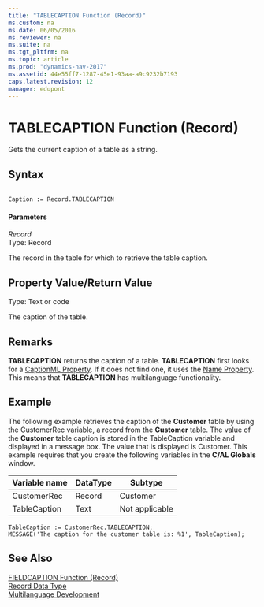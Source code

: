 ```yaml
---
title: "TABLECAPTION Function (Record)"
ms.custom: na
ms.date: 06/05/2016
ms.reviewer: na
ms.suite: na
ms.tgt_pltfrm: na
ms.topic: article
ms.prod: "dynamics-nav-2017"
ms.assetid: 44e55ff7-1287-45e1-93aa-a9c9232b7193
caps.latest.revision: 12
manager: edupont
---
```

# TABLECAPTION Function (Record)
Gets the current caption of a table as a string.  
  
## Syntax  
  
```  
  
Caption := Record.TABLECAPTION  
```  
  
#### Parameters  
 *Record*  
 Type: Record  
  
 The record in the table for which to retrieve the table caption.  
  
## Property Value/Return Value  
 Type: Text or code  
  
 The caption of the table.  
  
## Remarks  
 **TABLECAPTION** returns the caption of a table. **TABLECAPTION** first looks for a [CaptionML Property](CaptionML-Property.md). If it does not find one, it uses the [Name Property](Name-Property-duplicate.md). This means that **TABLECAPTION** has multilanguage functionality.  
  
## Example  
 The following example retrieves the caption of the **Customer** table by using the CustomerRec variable, a record from the **Customer** table. The value of the **Customer** table caption is stored in the TableCaption variable and displayed in a message box. The value that is displayed is Customer. This example requires that you create the following variables in the **C/AL Globals** window.  
  
|Variable name|DataType|Subtype|  
|-------------------|--------------|-------------|  
|CustomerRec|Record|Customer|  
|TableCaption|Text|Not applicable|  
  
```  
TableCaption := CustomerRec.TABLECAPTION;  
MESSAGE('The caption for the customer table is: %1', TableCaption);  
```  
  
## See Also  
 [FIELDCAPTION Function \(Record\)](FIELDCAPTION-Function--Record-.md)   
 [Record Data Type](Record-Data-Type.md)   
 [Multilanguage Development](Multilanguage-Development.md)